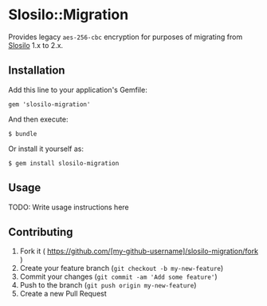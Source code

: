 # Slosilo::Migration

Provides legacy `aes-256-cbc` encryption for purposes of migrating from
[Slosilo](https://github.com/conjurinc/slosilo) 1.x to 2.x.

## Installation

Add this line to your application's Gemfile:

    gem 'slosilo-migration'

And then execute:

    $ bundle

Or install it yourself as:

    $ gem install slosilo-migration

## Usage

TODO: Write usage instructions here

## Contributing

1. Fork it ( https://github.com/[my-github-username]/slosilo-migration/fork )
2. Create your feature branch (`git checkout -b my-new-feature`)
3. Commit your changes (`git commit -am 'Add some feature'`)
4. Push to the branch (`git push origin my-new-feature`)
5. Create a new Pull Request
